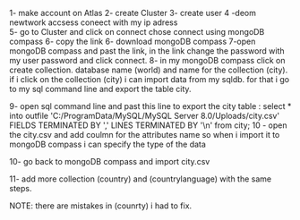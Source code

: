 1- make account on Atlas
2-  create Cluster
3- create user
4 -deom newtwork accsess coneect with my ip adress  
5- go to Cluster and click on connect chose connect using mongoDB compass
6- copy the link 
6- download mongoDB compass
7-open mongoDB compass and past the link, in the link change the password with my user password and click connect.
8- in my mongoDB compass click on create collection. database name (world) and name for the collection (city).
 if i click on the collection (city) i can import data from my sqldb. for that i go to my sql command line and export the table city. 

9- open sql command line and past this line to export the city table : select * into outfile 'C:/ProgramData/MySQL/MySQL Server 8.0/Uploads/city.csv' FIELDS TERMINATED BY ',' LINES TERMINATED BY '\n' from city;
10 - open the city.csv and add coulmn for the attributes name so when i import it to mongoDB compass i can specify the type of the data

10- go back to mongoDB compass and import city.csv

11- add more collection (country) and  (countrylanguage) with the same steps.

NOTE: there are mistakes in (counrty) i had to fix.


